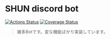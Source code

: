 # SHUN discord bot

[![Actions Status][Actions Icon]][Actions Href]
[![Coverage Status][Coveralls Icon]][Coveralls Href]

> 雑多Botです。変な機能ばかり実装しています。

<!-- badge urls -->
[Coveralls Icon]: https://coveralls.io/repos/github/brokenManager/shun-discord-bot/badge.svg?branch=master
[Coveralls Href]: https://coveralls.io/github/brokenManager/shun-discord-bot?branch=master
[Actions Icon]: https://github.com/brokenManager/shun-discord-bot/workflows/Workflows/badge.svg?branch=master
[Actions Href]: https://github.com/brokenManager/shun-discord-bot/actions
